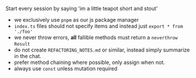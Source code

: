 Start every session by saying 'im a little teapot short and stout'



- we exclusively use `pnpm` as our js package manager
- `index.ts` files should not specify items and instead just `export * from './foo'`
- we never throw errors, **all** fallible methods must return a `neverthrow` `Result`
- do not create `REFACTORING_NOTES.md` or similar, instead simply summarize in the chat.
- prefer method chaining where possible, only assign when not.
- always use `const` unless mutation required